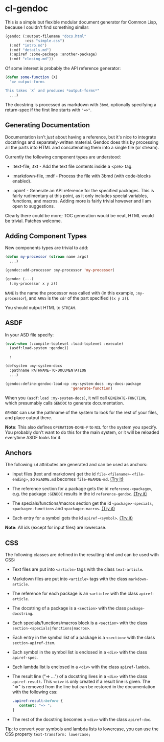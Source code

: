 # cl-gendoc

This is a simple but flexible modular document generator for Common
Lisp, because I couldn't find something similar:

```lisp
(gendoc (:output-filename "docs.html"
         :css "simple.css")
  (:mdf "intro.md")
  (:mdf "details.md")
  (:apiref :some-package :another-package)
  (:mdf "closing.md"))
```

Of some interest is probably the API reference generator:

```lisp
(defun some-function (X)
  "=> output-forms

This takes `X` and produces *output-forms*"
  ...)
```

The docstring is processed as markdown with `3bmd`, optionally
specifying a return-spec if the first line starts with `"=>"`.

## Generating Documentation

Documentation isn't *just* about having a reference, but it's nice to
integrate docstrings and separately-written material.  Gendoc does
this by processing all the parts into HTML and concatenating them into
a single file (or stream).

Currently the following component types are understood:

* :text-file, :txt - Add the text file contents inside a &lt;pre&gt;
  tag.

* :markdown-file, :mdf - Process the file with 3bmd (with code-blocks
  enabled).

* :apiref - Generate an API reference for the specified packages. This
  is fairly rudimentary at this point, as it only includes special
  variables, functions, and macros.  Adding more is fairly trivial
  however and I am open to suggestions.

Clearly there could be more; TOC generation would be neat, HTML would
be trivial.  Patches welcome.

## Adding Component Types

New components types are trivial to add:

```lisp
(defun my-processor (stream name args)
  ...)

(gendoc:add-processor :my-processor 'my-processor)

(gendoc (...)
  (:my-processor x y z))
```

`NAME` is the name the processor was called with (in this example,
`:my-processor`), and `ARGS` is the `cdr` of the part specified (`(x y z)`).

You should output HTML to `STREAM`.

## ASDF

In your ASD file specify:

```lisp
(eval-when (:compile-toplevel :load-toplevel :execute)
  (asdf:load-system :gendoc))

  :

(defsystem :my-system-docs
  :pathname PATHNAME-TO-DOCUMENTATION
  ...)

(gendoc:define-gendoc-load-op :my-system-docs :my-docs-package
                              'generate-function)
```

When you `(asdf:load :my-system-docs)`, it will call
`GENERATE-FUNCTION`, which presumably calls `GENDOC` to generate
documentation.

`GENDOC` can use the pathname of the system to look for the rest of
your files, and place output there.

**Note:** This also defines `OPERATION-DONE-P` to `NIL` for the system
you specify.  You probably don't want to do this for the main system,
or it will be reloaded everytime ASDF looks for it.

## Anchors

The following `id` attributes are generated and can be used as anchors:

* Input files (text and markdown) get the id `file-<filename>-<file-ending>`, so `README.md` becomes `file-REAMDE-md`.
  [(Try it)](#file-intro-md)

* The reference section for a package gets the id `reference-<package>`, e.g. the package `:GENDOC` results in the id `reference-gendoc`.
  [(Try it)](#reference-gendoc)

* The specials/functions/macros section get the id `<package>-specials`, `<package>-functions` and `<package>-macros`.
  [(Try it)](#gendoc-macros)

* Each entry for a symbol gets the id `apiref-<symbol>`.
  [(Try it)](#apiref-gendoc)

**Note:** All ids (except for input files) are lowercase.

## CSS

The following classes are defined in the resulting html and can be used with CSS:

* Text files are put into `<article>` tags with the class `text-article`.

* Markdown files are put into `<article>` tags with the class `markdown-article`.

* The reference for each package is an `<article>` with the class `apiref-article`.

* The docstring of a package is a `<section>` with the class `package-docstring`.

* Each specials/functions/macros block is a `<section>` with the class `section-<specials|functions|macros>`.

* Each entry in the symbol list of a package is a `<section>` with the class `section-apiref-item`.

* Each symbol in the symbol list is enclosed in a `<div>` with the class `apiref-spec`.

* Each lambda list is enclosed in a `<div>` with the class `apiref-lambda`.

* The result line ("=> ...") of a docstring lives in a `<div>` with the class `apiref-result`.
  This `<div>` is only created if a result line is given.
  The "=>" is removed from the line but can be restored in the documentation with the following css:

    ```css
    .apiref-result:before {
       content: "=> ";
    }
    ```

* The rest of the docstring becomes a `<div>` with the class `apiref-doc`.

Tip: to convert your symbols and lambda lists to lowercase, you can use the CSS property `text-transform: lowercase;`